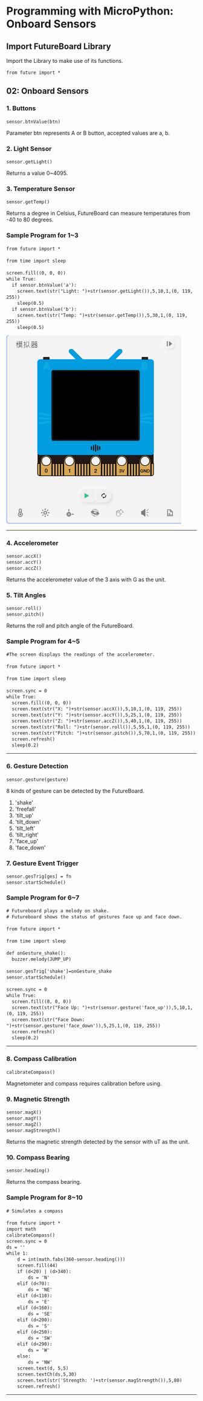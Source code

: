 # Programming with MicroPython: Onboard Sensors

## Import FutureBoard Library

Import the Library to make use of its functions.

    from future import *

## 02: Onboard Sensors

### 1. Buttons

    sensor.btnValue(btn)
    
Parameter btn represents A or B button, accepted values are a, b.

### 2. Light Sensor

    sensor.getLight()
    
Returns a value 0~4095.

### 3. Temperature Sensor

    sensor.getTemp()
    
Returns a degree in Celsius, FutureBoard can measure temperatures from -40 to 80 degrees.

### Sample Program for 1~3

    from future import *
    
    from time import sleep
    
    screen.fill((0, 0, 0))
    while True:
      if sensor.btnValue('a'):
        screen.text(str("Light: ")+str(sensor.getLight()),5,10,1,(0, 119, 255))
        sleep(0.5)
      if sensor.btnValue('b'):
        screen.text(str("Temp: ")+str(sensor.getTemp()),5,30,1,(0, 119, 255))
        sleep(0.5)

![](../images/python15.gif)

-----------------

### 4. Accelerometer

    sensor.accX()
    sensor.accY()
    sensor.accZ()
    
Returns the accelerometer value of the 3 axis with G as the unit.

### 5. Tilt Angles

    sensor.roll()
    sensor.pitch()
    
Returns the roll and pitch angle of the FutureBoard.

### Sample Program for 4~5

    #The screen displays the readings of the accelerometer.

    from future import *

    from time import sleep
    
    screen.sync = 0
    while True:
      screen.fill((0, 0, 0))
      screen.text(str("X: ")+str(sensor.accX()),5,10,1,(0, 119, 255))
      screen.text(str("Y: ")+str(sensor.accY()),5,25,1,(0, 119, 255))
      screen.text(str("Z: ")+str(sensor.accZ()),5,40,1,(0, 119, 255))
      screen.text(str("Roll: ")+str(sensor.roll()),5,55,1,(0, 119, 255))
      screen.text(str("Pitch: ")+str(sensor.pitch()),5,70,1,(0, 119, 255))
      screen.refresh()
      sleep(0.2)

---------------

### 6. Gesture Detection

    sensor.gesture(gesture)

8 kinds of gesture can be detected by the FutureBoard.

1. 'shake'
2. 'freefall'
3. 'tilt_up'
4. 'tilt_down'
5. 'tilt_left'
6. 'tilt_right'
7. 'face_up'
8. 'face_down'

### 7. Gesture Event Trigger

    sensor.gesTrig[ges] = fn
    sensor.startSchedule()
    
### Sample Program for 6~7

    # Futureboard plays a melody on shake.
    # Futureboard shows the status of gestures face up and face down.

    from future import *
    
    from time import sleep

    def onGesture_shake():
      buzzer.melody(JUMP_UP)
    
    sensor.gesTrig['shake']=onGesture_shake
    sensor.startSchedule()
    
    screen.sync = 0
    while True:
      screen.fill((0, 0, 0))
      screen.text(str("Face Up: ")+str(sensor.gesture('face_up')),5,10,1,(0, 119, 255))
      screen.text(str("Face Down: ")+str(sensor.gesture('face_down')),5,25,1,(0, 119, 255))
      screen.refresh()
      sleep(0.2)

-----------------

### 8. Compass Calibration

    calibrateCompass()
    
Magnetometer and compass requires calibration before using.

### 9. Magnetic Strength

    sensor.magX()
    sensor.magY()
    sensor.magZ()
    sensor.magStrength()
    
Returns the magnetic strength detected by the sensor with uT as the unit.

### 10. Compass Bearing

    sensor.heading()
    
Returns the compass bearing.

### Sample Program for 8~10

    # Simulates a compass

    from future import *
    import math
    calibrateCompass()
    screen.sync = 0
    ds = ''
    while 1:
        d = int(math.fabs(360-sensor.heading()))
        screen.fill(44)
        if (d<20) | (d>340):
            ds = 'N'
        elif (d<70):
            ds = 'NE'
        elif (d<110):
            ds = 'E'
        elif (d<160):
            ds = 'SE'
        elif (d<200):
            ds = 'S'
        elif (d<250):
            ds = 'SW'
        elif (d<290):
            ds = 'W'
        else:
            ds = 'NW'
        screen.text(d, 5,5)
        screen.textCh(ds,5,30)
        screen.text(str('Strength: ')+str(sensor.magStrength()),5,80)
        screen.refresh()
        
--------------------